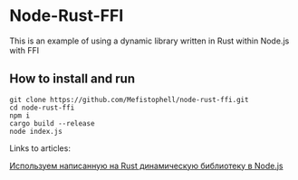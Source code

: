 Node-Rust-FFI
=============

This is an example of using a dynamic library written in Rust within Node.js with FFI

## How to install and run

```
git clone https://github.com/Mefistophell/node-rust-ffi.git
cd node-rust-ffi
npm i
cargo build --release
node index.js
```
Links to articles: 

[Используем написанную на Rust динамическую библиотеку в Node.js](https://ewen-blot.blogspot.com/2020/09/node-rust-ffi.html)
